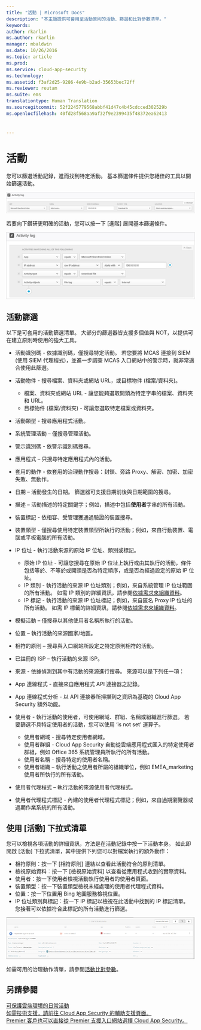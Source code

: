 ```yaml
---
title: "活動 | Microsoft Docs"
description: "本主題提供可套用至活動原則的活動、篩選和比對參數清單。"
keywords: 
author: rkarlin
ms.author: rkarlin
manager: mbaldwin
ms.date: 10/26/2016
ms.topic: article
ms.prod: 
ms.service: cloud-app-security
ms.technology: 
ms.assetid: f3af2d25-9286-4e9b-b2ad-35653bec72ff
ms.reviewer: reutam
ms.suite: ems
translationtype: Human Translation
ms.sourcegitcommit: 52f2245779568abbf41d47c4b45cdcced302529b
ms.openlocfilehash: 40fd28f568aa9af32f9e2399435f48372ea62413


---
```

# <a name="activities"></a>活動
您可以篩選活動記錄，進而找到特定活動。 基本篩選條件提供您絕佳的工具以開始篩選活動。

 ![基本活動記錄篩選條件](media/activity-log-filter-basic.png)

若要向下鑽研更明確的活動，您可以按一下 [進階] 展開基本篩選條件。

 ![進階活動記錄篩選條件](media/activity-log-filter-advanced.png)

## <a name="activity-filters"></a>活動篩選
以下是可套用的活動篩選清單。 大部分的篩選器皆支援多個值與 NOT，以提供可在建立原則時使用的強大工具。  
  
-   活動識別碼 - 依據識別碼，僅搜尋特定活動。 若您要將 MCAS 連接到 SIEM (使用 SIEM 代理程式)，並進一步調查 MCAS 入口網站中的警示時，就非常適合使用此篩選。  
  
-   活動物件 - 搜尋檔案、資料夾或網站 URL，或目標物件 (檔案/資料夾)。
    - 檔案、資料夾或網站 URL - 讓您能夠選取開頭為特定字串的檔案、資料夾和 URL。
    - 目標物件 (檔案/資料夾) - 可讓您選取特定檔案或資料夾。 
    
-   活動類型 - 搜尋應用程式活動。

-   系統管理活動 – 僅搜尋管理活動。  
  
-   警示識別碼 - 依警示識別碼搜尋。

-   應用程式 – 只搜尋特定應用程式內的活動。  
  
-   套用的動作 - 依套用的治理動作搜尋：封鎖、旁路 Proxy、解密、加密、加密失敗、無動作。

-   日期 – 活動發生的日期。 篩選器可支援日期前後與日期範圍的搜尋。  
  
-   描述 – 活動描述的特定關鍵字；例如，描述中包括**使用者**字串的所有活動。  
  
-   裝置標記 - 依相容、受管理獲通過驗證的裝置搜尋。

-   裝置類型 - 僅搜尋使用特定裝置類型所執行的活動；例如，來自行動裝置、電腦或平板電腦的所有活動。  
  
-   IP 位址 - 執行活動來源的原始 IP 位址、類別或標記。  
    - 原始 IP 位址 - 可讓您搜尋在原始 IP 位址上執行或由其執行的活動，條件包括等於、不等於或開頭是否為特定順序，或是否為經過設定的原始 IP 位址。 
    - IP 類別 - 執行活動的來源 IP 位址類別；例如，來自系統管理 IP 位址範圍的所有活動。 如需 IP 類別的詳細資訊，請參閱[依據需求來組織資料](general-setup.md#IPtagsandRanges)。  
    - IP 標記 - 執行活動的來源 IP 位址標記；例如，來自匿名 Proxy IP 位址的所有活動。 如需 IP 標籤的詳細資訊，請參閱[依據需求來組織資料](general-setup.md#IPtagsandRanges)。
  
-   模擬活動 – 僅搜尋以其他使用者名稱所執行的活動。  

-   位置 – 執行活動的來源國家/地區。  

-   相符的原則 – 搜尋與入口網站所設定之特定原則相符的活動。  

-   已註冊的 ISP – 執行活動的來源 ISP。   

-  來源 - 依據偵測到其中有活動的來源進行搜尋。 來源可以是下列任一項：
  - App 連線程式 - 直接來自應用程式 API 連接器之記錄。
  - App 連線程式分析 - 以 API 連接器所掃描到之資訊為基礎的 Cloud App Security 額外功能。
  

-   使用者 - 執行活動的使用者，可使用網域、群組、名稱或組織進行篩選。 若要篩選不具特定使用者的活動，您可以使用 ‘is not set’ 運算子。  
    -   使用者網域 - 搜尋特定使用者網域。
    -   使用者群組 - Cloud App Security 自動從雲端應用程式匯入的特定使用者群組，例如 Office 365 系統管理員所執行的所有活動。
    -   使用者名稱 - 搜尋特定的使用者名稱。
    -   使用者組織 – 執行活動之使用者所屬的組織單位，例如 EMEA_marketing 使用者所執行的所有活動。  

-   使用者代理程式 – 執行活動的來源使用者代理程式。  
  
-   使用者代理程式標記 - 內建的使用者代理程式標記；例如，來自過期瀏覽器或過期作業系統的所有活動。  
    
  
## <a name="working-with-the-activity-drawer"></a>使用 [活動] 下拉式清單

您可以檢視各項活動的詳細資訊，方法是在活動記錄中按一下活動本身。 如此即開啟 [活動] 下拉式清單，其中提供下列您可以對檔案執行的額外動作：

- 相符原則：按一下 [相符原則] 連結以查看此活動符合的原則清單。
- 檢視原始資料︰按一下 [檢視原始資料] 以查看從應用程式收到的實際資料。
- 使用者：按一下使用者檢視活動執行使用者的使用者頁面。 
- 裝置類型：按一下裝置類型檢視未經處理的使用者代理程式資料。 
- 位置：按一下位置用 Bing 地圖服務檢視位置。
- IP 位址類別與標記：按一下 IP 標記以檢視在此活動中找到的 IP 標記清單。 您接著可以依據符合此標記的所有活動進行篩選。    

![活動下拉式清單](./media/activity-drawer.png "activity drawer")  
  
如需可用的治理動作清單，請參閱[活動比對參數](governance-actions.md#activity-match-parameters)。


## <a name="see-also"></a>另請參閱  
[可保護雲端環境的日常活動](daily-activities-to-protect-your-cloud-environment.md)   
[如需技術支援，請前往 Cloud App Security 的輔助支援頁面。](http://support.microsoft.com/oas/default.aspx?prid=16031)   
[Premier 客戶也可以直接從 Premier 支援入口網站選擇 Cloud App Security。](https://premier.microsoft.com/)  
  
  


<!--HONumber=Nov16_HO4-->


